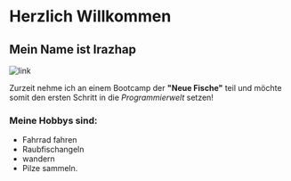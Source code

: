 # Herzlich Willkommen

## Mein Name ist Irazhap

![link](https://scontent-ham3-1.cdninstagram.com/v/t51.2885-19/323681919_145098661681317_545442964422477160_n.jpg?stp=dst-jpg_s320x320&_nc_ht=scontent-ham3-1.cdninstagram.com&_nc_cat=109&_nc_ohc=is5ieKzslLIAX9mo1L9&edm=AOQ1c0wBAAAA&ccb=7-5&oh=00_AfBlNzr2SxqC63mDPiAAveMdPS6MmPkB-jcfHRhs8qW_YQ&oe=6401293A&_nc_sid=8fd12b)

Zurzeit nehme ich an einem Bootcamp der **"Neue Fische"** teil und möchte somit den ersten Schritt in die *Programmierwelt* setzen!

### Meine Hobbys sind:

- Fahrrad fahren
- Raubfischangeln
- wandern
- Pilze sammeln.
